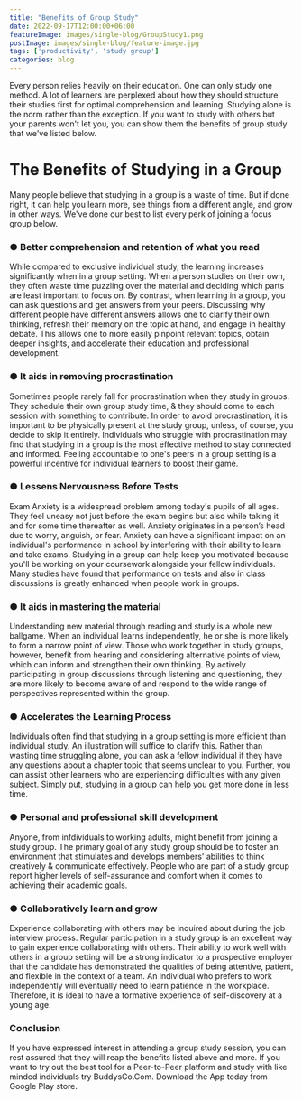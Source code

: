 ```yaml
---
title: "Benefits of Group Study"
date: 2022-09-17T12:00:00+06:00
featureImage: images/single-blog/GroupStudy1.png
postImage: images/single-blog/feature-image.jpg
tags: ['productivity', 'study group']
categories: blog
---
```


Every person relies heavily on their education. One can only study one method. A lot of learners are
perplexed about how they should structure their studies first for optimal comprehension and
learning. Studying alone is the norm rather than the exception. If you want to study with others but
your parents won&#39;t let you, you can show them the benefits of group study that we&#39;ve listed below.

# The Benefits of Studying in a Group

Many people believe that studying in a group is a waste of time. But if done right, it can help you
learn more, see things from a different angle, and grow in other ways. We&#39;ve done our best to list
every perk of joining a focus group below.

### ● Better comprehension and retention of what you read

While compared to exclusive individual study, the learning increases significantly when in a group
setting. When a person studies on their own, they often waste time puzzling over the material and
deciding which parts are least important to focus on. By contrast, when learning in a group, you can
ask questions and get answers from your peers. Discussing why different people have different
answers allows one to clarify their own thinking, refresh their memory on the topic at hand, and
engage in healthy debate. This allows one to more easily pinpoint relevant topics, obtain deeper
insights, and accelerate their education and professional development.

### ● It aids in removing procrastination

Sometimes people rarely fall for procrastination when they study in groups. They schedule their own
group study time, &amp; they should come to each session with something to contribute. In order to
avoid procrastination, it is important to be physically present at the study group, unless, of course,
you decide to skip it entirely. Individuals who struggle with procrastination may find that studying in
a group is the most effective method to stay connected and informed. Feeling accountable to one&#39;s
peers in a group setting is a powerful incentive for individual learners to boost their game.

### ● Lessens Nervousness Before Tests

Exam Anxiety is a widespread problem among today&#39;s pupils of all ages. They feel uneasy not just
before the exam begins but also while taking it and for some time thereafter as well. Anxiety
originates in a person’s head due to worry, anguish, or fear. Anxiety can have a significant impact on
an individual&#39;s performance in school by interfering with their ability to learn and take exams.
Studying in a group can help keep you motivated because you&#39;ll be working on your coursework
alongside your fellow individuals. Many studies have found that performance on tests and also in
class discussions is greatly enhanced when people work in groups.

### ● It aids in mastering the material

Understanding new material through reading and study is a whole new ballgame. When an
individual learns independently, he or she is more likely to form a narrow point of view. Those who
work together in study groups, however, benefit from hearing and considering alternative points of
view, which can inform and strengthen their own thinking. By actively participating in group
discussions through listening and questioning, they are more likely to become aware of and respond
to the wide range of perspectives represented within the group.

### ● Accelerates the Learning Process

Individuals often find that studying in a group setting is more efficient than individual study. An
illustration will suffice to clarify this. Rather than wasting time struggling alone, you can ask a fellow
individual if they have any questions about a chapter topic that seems unclear to you. Further, you
can assist other learners who are experiencing difficulties with any given subject. Simply put,
studying in a group can help you get more done in less time.

### ● Personal and professional skill development

Anyone, from infdividuals to working adults, might benefit from joining a study group. The primary
goal of any study group should be to foster an environment that stimulates and develops members&#39;
abilities to think creatively &amp; communicate effectively. People who are part of a study group report
higher levels of self-assurance and comfort when it comes to achieving their academic goals.

### ● Collaboratively learn and grow

Experience collaborating with others may be inquired about during the job interview process.
Regular participation in a study group is an excellent way to gain experience collaborating with
others. Their ability to work well with others in a group setting will be a strong indicator to a
prospective employer that the candidate has demonstrated the qualities of being attentive, patient,
and flexible in the context of a team. An individual who prefers to work independently will
eventually need to learn patience in the workplace. Therefore, it is ideal to have a formative
experience of self-discovery at a young age.

### Conclusion

If you have expressed interest in attending a group study session, you can rest assured that they will
reap the benefits listed above and more. If you want to try out the best tool for a Peer-to-Peer
platform and study with like minded individuals try BuddysCo.Com. Download the App today from
Google Play store.

